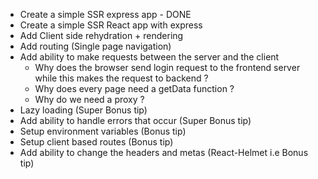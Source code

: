 - Create a simple SSR express app - DONE
- Create a simple SSR React app with express
- Add Client side rehydration + rendering
- Add routing (Single page navigation)
- Add ability to make requests between the server and the client
  - Why does the browser send login request to the frontend server while this makes the request to backend ?
  - Why does every page need a getData function ?
  - Why do we need a proxy ?
- Lazy loading (Super Bonus tip)
- Add ability to handle errors that occur (Super Bonus tip)
- Setup environment variables (Bonus tip)
- Setup client based routes (Bonus tip)
- Add ability to change the headers and metas (React-Helmet i.e Bonus tip)
